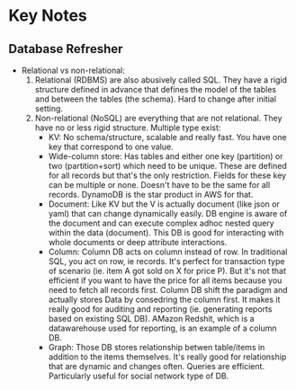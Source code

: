 # Key Notes

## Database Refresher
* Relational vs non-relational:
    1. Relational (RDBMS) are also abusively called SQL. They have a rigid structure defined in advance that defines the model of the tables and between the tables (the schema). Hard to change after initial setting.
    2. Non-relational (NoSQL) are everything that are not relational. They have no or less rigid structure. Multiple type exist:
        * KV: No schema/structure, scalable and really fast. You have one key that correspond to one value.
        * Wide-column store: Has tables and either one key (partition) or two (partition+sort) which need to be unique. These are defined for all records but that's the only restriction. Fields for these key can be multiple or none. Doesn't have to be the same for all records. DynamoDB is the star product in AWS for that. 
        * Document: Like KV but the V is actually document (like json or yaml) that can change dynamically easily. DB engine is aware of the document and can execute complex adhoc nested query within the data (document). This DB is good for interacting with whole documents or deep attribute interactions.
        * Column: Column DB acts on column instead of row. In traditional SQL, you act on row, ie records. It's perfect for transaction type of scenario (ie. item A got sold on X for price P). But it's not that efficient if you want to have the price for all items because you need to fetch all records first. Column DB shift the paradigm and actually stores Data by consedring the column first. It makes it really good for auditing and reporting (ie. generating reports based on existing SQL DB). AMazon Redshit, which is a datawarehouse used for reporting, is an example of a column DB.
        * Graph: Those DB stores relationship betwen table/items in addition to the items themselves. It's really good for relationship that are dynamic and changes often. Queries are efficient. Particularly useful for social network type of DB.